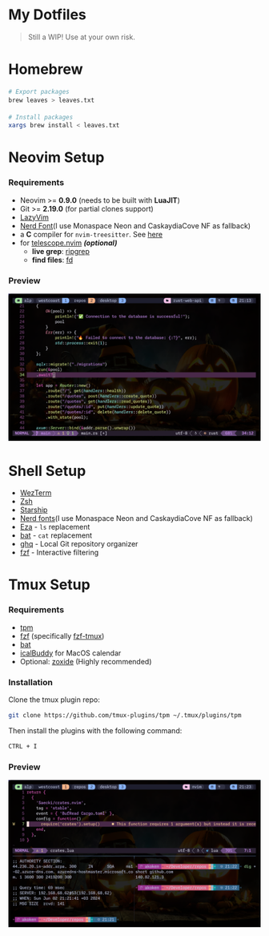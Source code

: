 # My Dotfiles

> Still a WIP! Use at your own risk.

# Homebrew

```bash
# Export packages
brew leaves > leaves.txt

# Install packages
xargs brew install < leaves.txt
```

# Neovim Setup

### Requirements

- Neovim >= **0.9.0** (needs to be built with **LuaJIT**)
- Git >= **2.19.0** (for partial clones support)
- [LazyVim](https://www.lazyvim.org/)
- [Nerd Font](https://www.nerdfonts.com/)(I use Monaspace Neon and CaskaydiaCove NF as fallback)
- a **C** compiler for `nvim-treesitter`. See [here](https://github.com/nvim-treesitter/nvim-treesitter#requirements)
- for [telescope.nvim](https://github.com/nvim-telescope/telescope.nvim) **_(optional)_**
  - **live grep**: [ripgrep](https://github.com/BurntSushi/ripgrep)
  - **find files**: [fd](https://github.com/sharkdp/fd)

### Preview

![alt text](/assets/nvim.png)

# Shell Setup

- [WezTerm](https://wezfurlong.org/wezterm/installation.html)
- [Zsh](https://zsh.org/)
- [Starship](https://starship.rs)
- [Nerd fonts](https://nerdfonts.com)(I use Monaspace Neon and CaskaydiaCove NF as fallback)
- [Eza](https://github.com/eza-community/eza) - `ls` replacement
- [bat](https://github.com/sharkdp/bat) - `cat` replacement
- [ghq](https://github.com/x-motemen/ghq) - Local Git repository organizer
- [fzf](https://github.com/PatrickF1/fzf.fish) - Interactive filtering

# Tmux Setup

### Requirements

- [tpm](https://github.com/tmux-plugins/tpm)
- [fzf](https://github.com/junegunn/fzf) (specifically [fzf-tmux](https://github.com/junegunn/fzf#fzf-tmux-script))
- [bat](https://github.com/sharkdp/bat)
- [icalBuddy](https://formulae.brew.sh/formula/ical-buddy#default) for MacOS calendar
- Optional: [zoxide](https://github.com/ajeetdsouza/zoxide) (Highly recommended)

### Installation

Clone the tmux plugin repo:

```bash
git clone https://github.com/tmux-plugins/tpm ~/.tmux/plugins/tpm
```

Then install the plugins with the following command:

```bash
CTRL + I
```

### Preview

![alt text](/assets/tmux.png)

